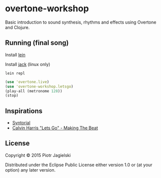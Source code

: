 # overtone-workshop

Basic introduction to sound synthesis, rhythms and effects using Overtone and Clojure.

## Running (final song)

Install [lein](https://github.com/technomancy/leiningen)

Install [jack](https://github.com/overtone/overtone/wiki/Installing-and-starting-jack) (linux only) 

`lein repl`

```clojure
(use 'overtone.live)
(use 'overtone-workshop.letsgo)
(play-all (metronome 128))
(stop)
```

## Inspirations

* [Syntorial](http://www.syntorial.com/)
* [Calvin Harris "Lets Go" - Making The Beat](https://www.youtube.com/watch?v=wtGtnshXIU0)

## License

Copyright © 2015 Piotr Jagielski

Distributed under the Eclipse Public License either version 1.0 or (at
your option) any later version.
